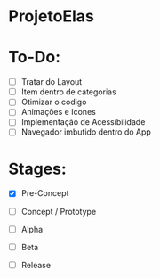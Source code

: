 # ProjetoElas

# To-Do:

- [ ] Tratar do Layout
- [ ] Item dentro de categorias
- [ ] Otimizar o codigo
- [ ] Animações e Icones
- [ ] Implementação de Acessibilidade
- [ ] Navegador imbutido dentro do App

# Stages:
- [x] Pre-Concept
- [ ] Concept / Prototype
- [ ] Alpha
- [ ] Beta
- [ ] Release
 
